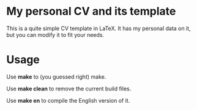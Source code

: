 # My personal CV and its template
This is a quite simple CV template in LaTeX.
It has my personal data on it, but you can modify it to fit your needs.

# Usage
Use **make** to (you guessed right) make.

Use **make clean** to remove the current build files.

Use  **make en** to compile the English version of it.

